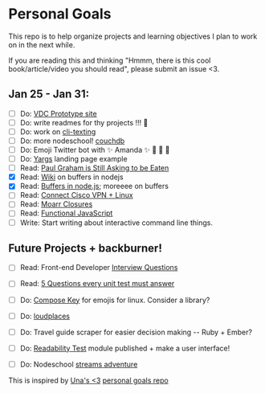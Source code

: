 # Personal Goals

This repo is to help organize projects and learning objectives I plan to work on in the next while.

If you are reading this and thinking "Hmmm, there is this cool book/article/video you should read", please submit an issue <3. 

## Jan 25 - Jan 31:
- [ ] Do: [VDC Prototype site](https://github.com/lrlna/vdc-visualization)
- [ ] Do: write readmes for thy projects !!! :information_desk_person:
- [ ] Do: work on [cli-texting](https://github.com/lrlna/cli-texting)
- [ ] Do: more nodeschool! [couchdb](https://github.com/robertkowalski/learnyoucouchdb)
- [ ] Do: Emoji Twitter bot with :sparkles: Amanda :sparkles: :information_desk_person: :tada: :star2:
- [ ] Do: [Yargs](yargs.js.org) landing page example
- [ ] Read: [Paul Graham is Still Asking to be Eaten](https://medium.com/@girlziplocked/paul-graham-is-still-asking-to-be-eaten-5f021c0c0650#.xoskqqa9m)
- [x] Read: [Wiki](http://nodejs.wikia.com/wiki/Buffers) on buffers in nodejs
- [x] Read: [Buffers in node.js](https://docs.nodejitsu.com/articles/advanced/buffers/how-to-use-buffers); moreeee on buffers
- [ ] Read: [Connect Cisco VPN + Linux](http://www.humans-enabled.com/2011/12/how-to-connect-to-cisco-systems-vpn.html) 
- [ ] Read: [Moarr Closures](https://medium.com/javascript-scene/master-the-javascript-interview-what-is-a-closure-b2f0d2152b36#.lzipqnat7)
- [ ] Read: [Functional JavaScript](http://almostobsolete.net/talks/functionaljs/#1)
- [ ] Write: Start writing about interactive command line things. 

## Future Projects + backburner! 

- [ ] Read: Front-end Developer [Interview Questions](https://github.com/h5bp/Front-end-Developer-Interview-Questions)
- [ ] Read: [5 Questions every unit test must answer](https://medium.com/javascript-scene/what-every-unit-test-needs-f6cd34d9836d#.l3fulg470)
- [ ] Do: [Compose Key](https://help.ubuntu.com/community/ComposeKey) for emojis for linux. Consider a library?
- [ ] Do: [loudplaces](https://github.com/soundboards/loudplaces)
- [ ] Do: Travel guide scraper for easier decision making -- Ruby + Ember?
- [ ] Do: [Readability Test](https://github.com/lrlna/readability-test) module published + make a user interface!
- [ ] Do: Nodeschool [streams adventure](https://github.com/substack/stream-adventure)


This is inspired by [Una's <3](https://twitter.com/Una) [personal goals repo](https://github.com/una/personal-goals)

